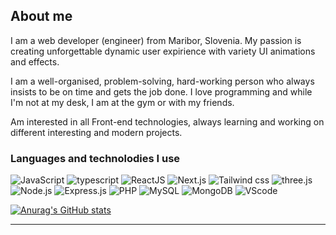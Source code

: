 ## About me

I am a web developer (engineer) from Maribor, Slovenia. My passion is creating unforgettable dynamic user expirience with variety UI animations and effects.

I am a well-organised, problem-solving, hard-working person who always insists to be on time and gets the job done. I love programming and while I'm not at my desk, I am at the gym or with my friends.

Am interested in all Front-end technologies, always learning and working on different interesting and modern projects.

### Languages and technolodies I use

![JavaScript](https://img.shields.io/badge/JavaScript-esnext-yellow?style=for-the-badge&logo=javascript)
![typescript](https://img.shields.io/badge/typescript-4.6-blue?style=for-the-badge&logo=typescript)
![ReactJS](https://img.shields.io/badge/react-18-blue?style=for-the-badge&logo=react)
![Next.js](https://img.shields.io/badge/nextjs-12.1-white?style=for-the-badge&logo=next.js)
![Tailwind css](https://img.shields.io/badge/Tailwind%20css-3.0-lightblue?style=for-the-badge&logo=tailwindcss)
![three.js](https://img.shields.io/badge/Three.js-r139-white?style=for-the-badge&logo=three.js)
![Node.js](https://img.shields.io/badge/Nodejs-18.0-default?style=for-the-badge&logo=node.js)
![Express.js](https://img.shields.io/badge/Express-4.18-white?style=for-the-badge&logo=express)
![PHP](https://img.shields.io/badge/PHP-8.0-purple?style=for-the-badge&logo=php)
![MySQL](https://img.shields.io/badge/MYSQL-8.0-lightblue?style=for-the-badge&logo=mysql)
![MongoDB](https://img.shields.io/badge/mongodb-5.0-default?style=for-the-badge&logo=mongodb)
![VScode](https://img.shields.io/badge/VSCODE-1.66-blue?style=for-the-badge&logo=visualstudiocode)

[![Anurag's GitHub stats](https://github-readme-stats.vercel.app/api?username=Janzunec&hide=stars,contribs&show_icons=true&theme=radical)](https://github.com/anuraghazra/github-readme-stats)

 <hr />
<!-- <div id="contact" align='center'>
  <p>Love meeting new people and making connections with anyone. So let's connect and maybe even create something together.</p>
  <a href='https://www.linkedin.com/in/jan-zunec-bb9454211/' target='blank'><img src="https://img.shields.io/badge/LinkedIn-blue?style=for-the-badge&logo=linkedin&logoColor=white" alt="LinkedIn Badge" /></a>
  <a href='https://www.instagram.com/janzunec/' target='blank'><img src="https://img.shields.io/badge/Instagram-purple?style=for-the-badge&logo=instagram&logoColor=white" alt="Instagram Badge"/></a>
  <a href='https://twitter.com/janzunec' target='blank'><img src="https://img.shields.io/badge/Twitter-lightblue?style=for-the-badge&logo=Twitter&logoColor=blue" alt="Twitter Badge"/></a>
</div> -->
